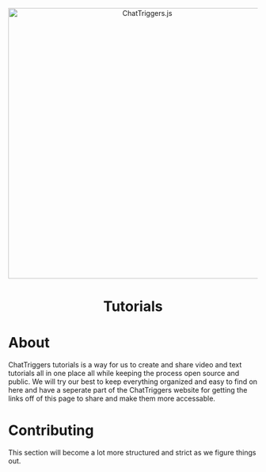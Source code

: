 <div align="center">
  <p>
    <a href="https://chattriggers.com">
      <img src="https://chattriggers.com/assets/images/logo-final.png" width="546" alt="ChatTriggers.js" />
    </a>
    <h1>Tutorials</h1>
  </p>
</div>

# About
ChatTriggers tutorials is a way for us to create and share video and text tutorials all in one place all while keeping the process open source and public. We will try our best to keep everything organized and easy to find on here and have a seperate part of the ChatTriggers website for getting the links off of this page to share and make them more accessable.

# Contributing
This section will become a lot more structured and strict as we figure things out.
